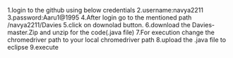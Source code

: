1.login to the github using below credentials
2.username:navya2211
3.password:Aaru1@1995
4.After login go to the mentioned path /navya2211/Davies
5.click on downolad button.
6.download the Davies-master.Zip and unzip for the code(.java file)
7.For execution change the chromedriver path to your local chromedriver path
8.upload the .java file to eclipse
9.execute
